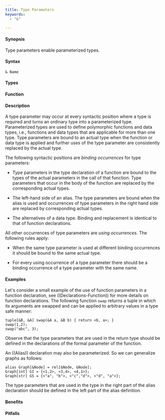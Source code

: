 ```yaml
---
title: Type Parameters
keywords:
  - "&"

---
```


#### Synopsis

Type parameters enable parameterized types.

#### Syntax

`& Name`

#### Types

#### Function

#### Description

A type parameter may occur at every syntactic position where a type is required and turns an ordinary type into a parameterized type.
Parameterized types are used to define polymorphic functions and data types, i.e., functions and data types that are applicable for more than one type. Type parameters are bound to an actual type when the function or data type is applied and further uses of the type parameter are consistently replaced by the actual type.

The following syntactic positions are _binding occurrences_ for type parameters:

*  Type parameters in the type declaration of a function are bound to the types of the actual parameters in the call of that function. Type parameters that occur in the body of the function are replaced by the corresponding actual types.

*  The left-hand side of an alias. The type parameters are bound when the alias is used and occurrences of type parameters in the right hand side are replaced by corresponding actual types.

*  The alternatives of a data type. Binding and replacement is identical to that of function declarations.


All other occurrences of type parameters are _using occurrences_. The following rules apply:

*  When the same type parameter is used at different binding occurrences it should be bound to the same actual type.

*  For every using occurrence of a type parameter there should be a binding occurrence of a type parameter with the same name.

#### Examples

Let\'s consider a small example of the use of function parameters in a function declaration, see ((Declarations-Function))
for more details on function declarations.
The following function `swap` returns a tuple in which its arguments are swapped and can be applied to arbitrary values 
in a type safe manner:
```rascal-shell
tuple[&B, &A] swap(&A a, &B b) { return <b, a>; }
swap(1,2);
swap("abc", 3);
```
Observe that the type parameters that are used in the return type should be defined in the declarations of the formal parameter of the function.

An ((Alias)) declaration may also be parameterized. So we can generalize graphs as follows:
```rascal
alias Graph[&Node] = rel[&Node, &Node];
Graph[int] GI = {<1,2>, <3,4>, <4,1>};
Graph[str] GS = {<"a", "b">, <"c","d">, <"d", "a">};
```
The type parameters that are used in the type in the right part of the alias declaration 
should be defined in the left part of the alias definition.

#### Benefits

#### Pitfalls

